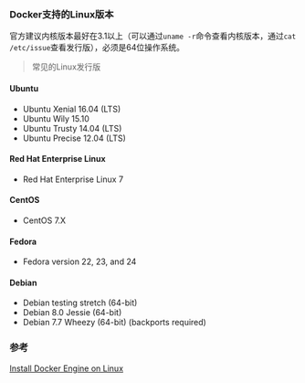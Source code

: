 ### Docker支持的Linux版本
官方建议内核版本最好在3.1以上（可以通过`uname -r`命令查看内核版本，通过`cat /etc/issue`查看发行版），必须是64位操作系统。


> 常见的Linux发行版

#### Ubuntu
* Ubuntu Xenial 16.04 (LTS)
* Ubuntu Wily 15.10
* Ubuntu Trusty 14.04 (LTS)
* Ubuntu Precise 12.04 (LTS)

#### Red Hat Enterprise Linux
* Red Hat Enterprise Linux 7

#### CentOS
* CentOS 7.X

#### Fedora
* Fedora version 22, 23, and 24

#### Debian
* Debian testing stretch (64-bit)
* Debian 8.0 Jessie (64-bit)
* Debian 7.7 Wheezy (64-bit) (backports required)

### 参考
[Install Docker Engine on Linux](https://docs.docker.com/engine/installation/linux/)
